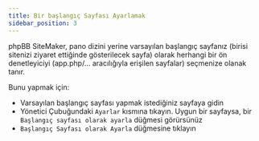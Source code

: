 ```yaml
---
title: Bir başlangıç Sayfası Ayarlamak
sidebar_position: 3
---
```


phpBB SiteMaker, pano dizini yerine varsayılan başlangıç sayfanız (birisi sitenizi ziyaret ettiğinde gösterilecek sayfa) olarak herhangi bir ön denetleyiciyi (app.php/... aracılığıyla erişilen sayfalar) seçmenize olanak tanır.

Bunu yapmak için:
* Varsayılan başlangıç sayfası yapmak istediğiniz sayfaya gidin
* Yönetici Çubuğundaki `Ayarlar` kısmına tıkayın. Uygun bir sayfaysa, bir `Başlangıç sayfası olarak ayarla` düğmesi görürsünüz
* `Başlangıç Sayfası olarak Ayarla` düğmesine tıklayın